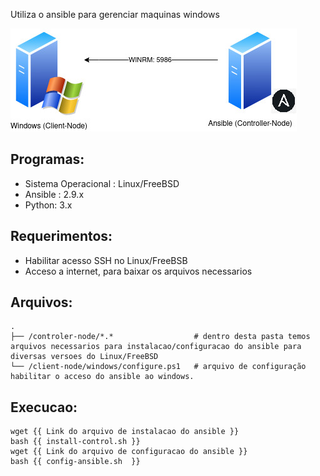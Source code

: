 Utiliza o ansible para gerenciar maquinas windows

![alt text](https://raw.githubusercontent.com/leandroscardua/Ansible-Windows/master/windows-ansible.jpg)

 Programas:
--------
- Sistema Operacional : Linux/FreeBSD
- Ansible : 2.9.x
- Python: 3.x

 Requerimentos:
--------
- Habilitar acesso SSH no Linux/FreeBSB
- Acceso a internet, para baixar os arquivos necessarios

 Arquivos:
--------

    .
    ├── /controler-node/*.*                  # dentro desta pasta temos arquivos necessarios para instalacao/configuracao do ansible para diversas versoes do Linux/FreeBSD
    └── /client-node/windows/configure.ps1   # arquivo de configuração habilitar o acceso do ansible ao windows.

     
 Execucao:
--------

    wget {{ Link do arquivo de instalacao do ansible }}
    bash {{ install-control.sh }}
    wget {{ Link do arquivo de configuracao do ansible }}
    bash {{ config-ansible.sh  }}

